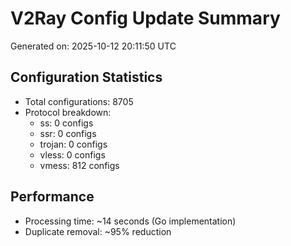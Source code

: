 # V2Ray Config Update Summary
Generated on: 2025-10-12 20:11:50 UTC

## Configuration Statistics
- Total configurations: 8705
- Protocol breakdown:
  - ss: 0 configs
  - ssr: 0 configs
  - trojan: 0 configs
  - vless: 0 configs
  - vmess: 812 configs

## Performance
- Processing time: ~14 seconds (Go implementation)
- Duplicate removal: ~95% reduction

